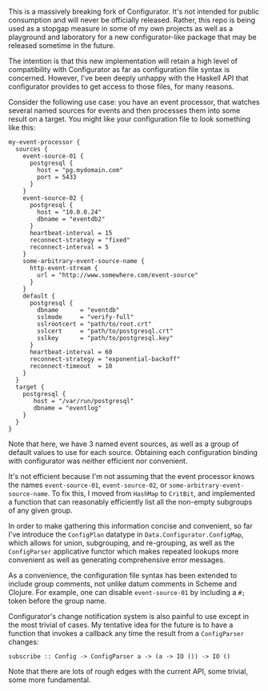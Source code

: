 This is a massively breaking fork of Configurator.   It's not intended
for public consumption and will never be officially released.  Rather,
this repo is being used as a stopgap measure in some of my own
projects as well as a playground and laboratory for a new
configurator-like package that may be released sometime in the
future.

The intention is that this new implementation will retain a high level
of compatibility with Configurator as far as configuration file syntax
is concerned.   However,  I've been deeply unhappy with the Haskell
API that configurator provides to get access to those files,  for
many reasons.

Consider the following use case:   you have an event processor,  that
watches several named sources for events and then processes them into
some result on a target.   You might like your configuration file to look
something like this:

~~~
my-event-processor {
  sources {
    event-source-01 {
      postgresql {
        host = "pg.mydomain.com"
        port = 5433
      }
    }
    event-source-02 {
      postgresql {
        host = "10.0.0.24"
        dbname = "eventdb2"
      }
      heartbeat-interval = 15
      reconnect-strategy = "fixed"
      reconnect-interval = 5
    }
    some-arbitrary-event-source-name {
      http-event-stream {
        url = "http://www.somewhere.com/event-source"
      }
    }
    default {
      postgresql {
        dbname      = "eventdb"
        sslmode     = "verify-full"
        sslrootcert = "path/to/root.crt"
        sslcert     = "path/to/postgresql.crt"
        sslkey      = "path/to/postgresql.key"
      }
      heartbeat-interval = 60
      reconnect-strategy = "exponential-backoff"
      reconnect-timeout  = 10
    }
  }
  target {
    postgresql {
       host = "/var/run/postgresql"
       dbname = "eventlog"
    }
  }
}
~~~

Note that here,  we have 3 named event sources,  as well as a group of
default values to use for each source.   Obtaining each configuration
binding with configurator was neither efficient nor convenient.

It's not efficient because I'm not assuming that the event processor
knows the names `event-source-01`,  `event-source-02`, or
`some-arbitrary-event-source-name`.   To fix this,  I moved from
`HashMap` to `CritBit`,  and implemented a function that can
reasonably efficiently list all the non-empty subgroups of any given
group.

In order to make gathering this information concise and convenient,
so far I've introduce the `ConfigPlan` datatype in
`Data.Configurator.ConfigMap`, which allows for union, subgrouping,
and re-grouping,  as well as the `ConfigParser` applicative functor
which makes repeated lookups more convenient as well as generating
comprehensive error messages.

As a convenience,  the configuration file syntax has been extended
to include group comments,  not unlike datum comments in Scheme
and Clojure.   For example,  one can disable `event-source-01` by
including a `#;` token before the group name.

Configurator's change notification system is also painful to
use except in the most trivial of cases.  My tentative idea for the
future is to have a function that invokes a callback any time
the result from a `ConfigParser` changes:

~~~
subscribe :: Config -> ConfigParser a -> (a -> IO ()) -> IO ()
~~~

Note that there are lots of rough edges with the current API,
some trivial,  some more fundamental.
